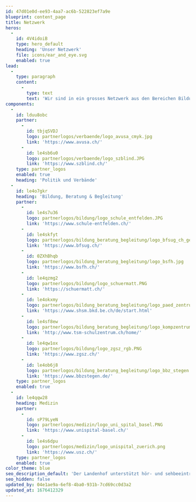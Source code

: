 ```yaml
---
id: 47d01e0d-ee93-4aa7-ac6b-522823ef7a9e
blueprint: content_page
title: Netzwerk
heros:
  -
    id: 4V4idoiB
    type: hero_default
    heading: 'Unser Netzwerk'
    file: icons/ear_and_eye.svg
    enabled: true
lead:
  -
    type: paragraph
    content:
      -
        type: text
        text: 'Wir sind in ein grosses Netzwerk aus den Bereichen Bildung, Medizin und Technik eingebunden, pflegen langjährige Beziehungen zu unseren Kooperationspartner:innen.'
components:
  -
    id: lduu8obc
    partner:
      -
        id: tbjqSVDJ
        logo: partnerlogos/verbaende/logo_avusa_cmyk.jpg
        link: 'https://www.avusa.ch/'
      -
        id: le4sb6u0
        logo: partnerlogos/verbaende/logo_szblind.JPG
        link: 'https://www.szblind.ch/'
    type: partner_logos
    enabled: true
    heading: 'Politik und Verbände'
  -
    id: le4o7gkr
    heading: 'Bildung, Beratung & Begleitung'
    partner:
      -
        id: le4s7u36
        logo: partnerlogos/bildung/logo_schule_entfelden.JPG
        link: 'https://www.schule-entfelden.ch/'
      -
        id: le4skfyt
        logo: partnerlogos/bildung_beratung_begleitung/logo_bfsug_ch_gelb.JPG
        link: 'https://www.bfsug.ch/'
      -
        id: 0ZXhBhqb
        logo: partnerlogos/bildung_beratung_begleitung/logo_bsfh.jpg
        link: 'https://www.bsfh.ch/'
      -
        id: le4qzmg2
        logo: partnerlogos/bildung/logo_schuermatt.PNG
        link: 'https://schuermatt.ch/'
      -
        id: le4okxmy
        logo: partnerlogos/bildung_beratung_begleitung/logo_paed_zentrum_hsm.JPG
        link: 'https://www.shsm.bkd.be.ch/de/start.html'
      -
        id: le4sf8ew
        logo: partnerlogos/bildung_beratung_begleitung/logo_kompzentrum_paed_therapie_foerderung.png
        link: 'http://www.tsm-schulzentrum.ch/home/'
      -
        id: le4qw1ox
        logo: partnerlogos/bildung/logo_zgsz_rgb.PNG
        link: 'https://www.zgsz.ch/'
      -
        id: le4ob6j8
        logo: partnerlogos/bildung_beratung_begleitung/logo_bbz_stegen.JPG
        link: 'https://www.bbzstegen.de/'
    type: partner_logos
    enabled: true
  -
    id: le4qqw28
    heading: Medizin
    partner:
      -
        id: sP79LyeN
        logo: partnerlogos/medizin/logo_uni_spital_basel.PNG
        link: 'https://www.unispital-basel.ch/'
      -
        id: le4s6dpu
        logo: partnerlogos/medizin/logo_unispital_zuerich.png
        link: 'https://www.usz.ch/'
    type: partner_logos
    enabled: true
color_theme: blue
seo_description_default: 'Der Landenhof unterstützt hör- und sehbeeinträchtigte Kinder & Jugendliche in ihrem selbstbestimmten Leben durch Förderung ihrer Fähigkeiten & Entwicklung'
seo_hidden: false
updated_by: 04e1ae9a-6ef8-4ba0-931b-7cd69cc0d3a2
updated_at: 1676412329
---
```

